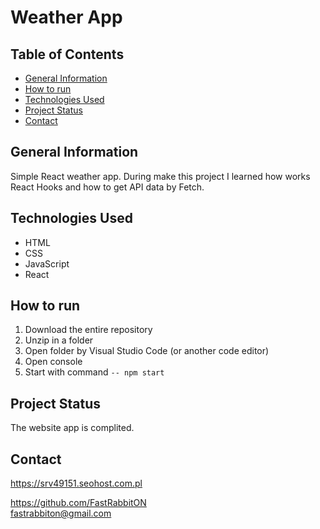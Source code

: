 # Weather App

## Table of Contents
* [General Information](#general-information)
* [How to run](#how-to-run)
* [Technologies Used](#technologies-used)
* [Project Status](#project-status)
* [Contact](#contact)

## General Information
Simple React weather app. During make this project I learned how works React Hooks and how to get API data by Fetch. 

## Technologies Used
- HTML
- CSS
- JavaScript
- React

## How to run
 1. Download the entire repository
 2. Unzip in a folder
 3. Open folder by Visual Studio Code (or another code editor)
 4. Open console
 5. Start with command `-- npm start`


## Project Status
The website app is complited.

## Contact
https://srv49151.seohost.com.pl

https://github.com/FastRabbitON \
fastrabbiton@gmail.com


